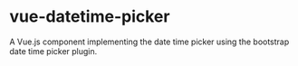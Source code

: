 # vue-datetime-picker
A Vue.js component implementing the date time picker using the bootstrap date time picker plugin. 
